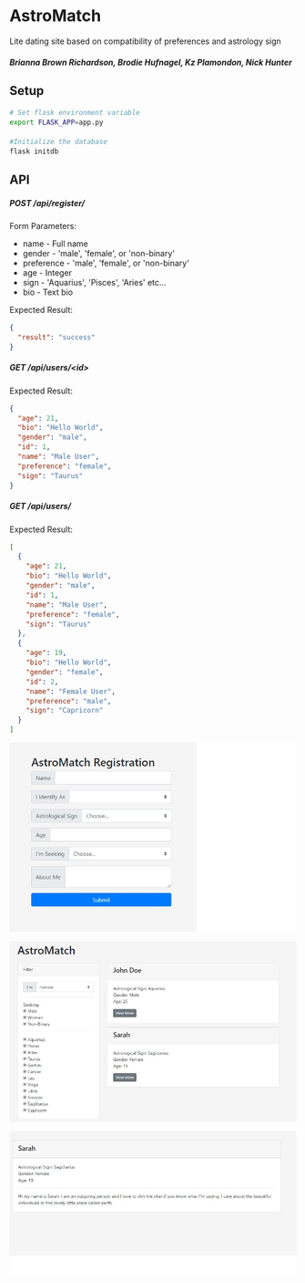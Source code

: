 

# AstroMatch
Lite dating site based on compatibility of preferences and astrology sign

##### Brianna Brown Richardson, Brodie Hufnagel, Kz Plamondon, Nick Hunter

## Setup
```bash
# Set flask environment variable
export FLASK_APP=app.py

#Initialize the database
flask initdb
```

## API

##### POST /api/register/

Form Parameters:  
* name - Full name  
* gender - 'male', 'female', or 'non-binary'
* preference - 'male', 'female', or 'non-binary'   
* age - Integer  
* sign - 'Aquarius', 'Pisces', 'Aries' etc...
* bio - Text bio

Expected Result:

```json
{
  "result": "success"
}
```

##### GET /api/users/\<id>

Expected Result:

```json
{
  "age": 21,
  "bio": "Hello World",
  "gender": "male",
  "id": 1,
  "name": "Male User",
  "preference": "female",
  "sign": "Taurus"
}
```

##### GET /api/users/

Expected Result:
```json
[
  {
    "age": 21,
    "bio": "Hello World",
    "gender": "male",
    "id": 1,
    "name": "Male User",
    "preference": "female",
    "sign": "Taurus"
  },
  {
    "age": 19,
    "bio": "Hello World",
    "gender": "female",
    "id": 2,
    "name": "Female User",
    "preference": "male",
    "sign": "Capricorn"
  }
]
```

![alt text](https://github.com/bbrownrichardson/Astro_Match-Public/blob/master/Screenshots/Registration%20Screen.jpg "Registration Screen")

![alt text](https://github.com/bbrownrichardson/Astro_Match-Public/blob/master/Screenshots/Users%20Screen.jpg "Users Compatibility Screen")

![alt text](https://github.com/bbrownrichardson/Astro_Match-Public/blob/master/Screenshots/Single%20User%20Profile%20Screen.jpg "User Bio/Profile")

